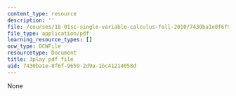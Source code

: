 ```yaml
---
content_type: resource
description: ''
file: /courses/18-01sc-single-variable-calculus-fall-2010/7430ba1e8f6f96592d9a1bc41214058d_QEBkT-Pgqos.pdf
file_type: application/pdf
learning_resource_types: []
ocw_type: OCWFile
resourcetype: Document
title: 3play pdf file
uid: 7430ba1e-8f6f-9659-2d9a-1bc41214058d
---
```

None


